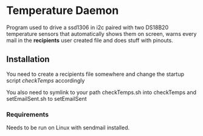 # Temperature Daemon

Program used to drive a ssd1306 in i2c paired with two DS18B20 temperature sensors that automatically shows them on screen, warns every mail in the **recipients** user created file and does stuff with pinouts.

## Installation

You need to create a recipients file somewhere and change the startup script *checkTemps* accordingly

You also need to symlink to your path checkTemps.sh into checkTemps and setEmailSent.sh to setEmailSent

### Requirements

Needs to be run on Linux with sendmail installed.



